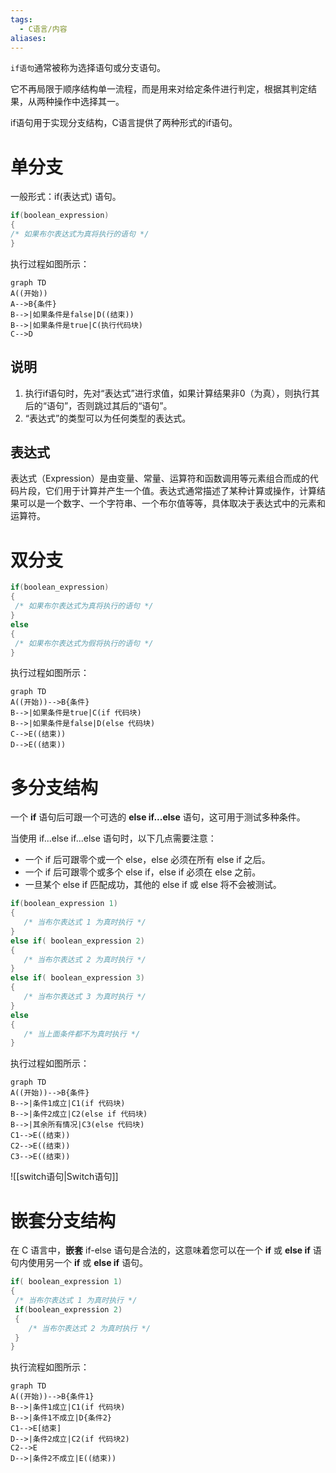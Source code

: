```yaml
---
tags:
  - C语言/内容
aliases:
---
```

`if语句`通常被称为选择语句或分支语句。

 它不再局限于顺序结构单一流程，而是用来对给定条件进行判定，根据其判定结果，从两种操作中选择其一。

 if语句用于实现分支结构，C语言提供了两种形式的if语句。

# 单分支

 一般形式：if(表达式) 语句。

 ```c
 if(boolean_expression)
 {
 /* 如果布尔表达式为真将执行的语句 */
 }
 
 ```

 执行过程如图所示：

 ```mermaid
 graph TD
 A((开始))
 A-->B{条件}
 B-->|如果条件是false|D((结束))
 B-->|如果条件是true|C(执行代码块)
 C-->D
 ```

## 说明

 1.  执行if语句时，先对“表达式”进行求值，如果计算结果非0（为真），则执行其后的“语句”，否则跳过其后的“语句”。
 2.  “表达式”的类型可以为任何类型的表达式。

## 表达式

 表达式（Expression）是由变量、常量、运算符和函数调用等元素组合而成的代码片段，它们用于计算并产生一个值。表达式通常描述了某种计算或操作，计算结果可以是一个数字、一个字符串、一个布尔值等等，具体取决于表达式中的元素和运算符。

# 双分支

 ```C
 if(boolean_expression)
 {
  /* 如果布尔表达式为真将执行的语句 */
 }
 else
 {
  /* 如果布尔表达式为假将执行的语句 */
 }
 
 ```

 执行过程如图所示：

 ```mermaid
 graph TD
 A((开始))-->B{条件}
 B-->|如果条件是true|C(if 代码块)
 B-->|如果条件是false|D(else 代码块)
 C-->E((结束))
 D-->E((结束))
 
 ```

# 多分支结构

一个 **if** 语句后可跟一个可选的 **else if...else** 语句，这可用于测试多种条件。

当使用 if...else if...else 语句时，以下几点需要注意：

-   一个 if 后可跟零个或一个 else，else 必须在所有 else if 之后。
-   一个 if 后可跟零个或多个 else if，else if 必须在 else 之前。
-   一旦某个 else if 匹配成功，其他的 else if 或 else 将不会被测试。

```c
if(boolean_expression 1)
{
   /* 当布尔表达式 1 为真时执行 */
}
else if( boolean_expression 2)
{
   /* 当布尔表达式 2 为真时执行 */
}
else if( boolean_expression 3)
{
   /* 当布尔表达式 3 为真时执行 */
}
else 
{
   /* 当上面条件都不为真时执行 */
}

```

执行过程如图所示：

```mermaid
graph TD
A((开始))-->B{条件}
B-->|条件1成立|C1(if 代码块)
B-->|条件2成立|C2(else if 代码块)
B-->|其余所有情况|C3(else 代码块)
C1-->E((结束))
C2-->E((结束))
C3-->E((结束))

```

![[switch语句|Switch语句]]

# 嵌套分支结构

在 C 语言中，**嵌套** if-else 语句是合法的，这意味着您可以在一个 **if** 或 **else if** 语句内使用另一个 **if** 或 **else if** 语句。

```c
if( boolean_expression 1)
{
 /* 当布尔表达式 1 为真时执行 */
 if(boolean_expression 2)
 {
    /* 当布尔表达式 2 为真时执行 */
 }
}
```

执行流程如图所示：

```mermaid
graph TD
A((开始))-->B{条件1}
B-->|条件1成立|C1(if 代码块)
B-->|条件1不成立|D{条件2}
C1-->E[结束]
D-->|条件2成立|C2(if 代码块2)
C2-->E
D-->|条件2不成立|E((结束))
```


